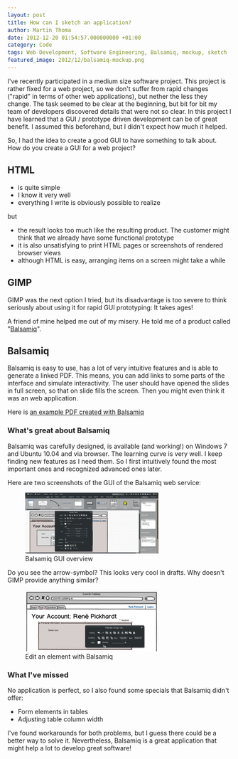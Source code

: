```yaml
---
layout: post
title: How can I sketch an application?
author: Martin Thoma
date: 2012-12-20 01:54:57.000000000 +01:00
category: Code
tags: Web Development, Software Engineering, Balsamiq, mockup, sketch
featured_image: 2012/12/balsamiq-mockup.png
---
```

I've recently participated in a medium size software project. This project is rather fixed for a web project, so we don't suffer from rapid changes ("rapid" in terms of other web applications), but nether the less they change. The task seemed to be clear at the beginning, but bit for bit my team of developers discovered details that were not so clear. In this project I have learned that a GUI / prototype driven development can be of great benefit. I assumed this beforehand, but I didn't expect how much it helped.

So, I had the idea to create a good GUI to have something to talk about. How do you create a GUI for a web project?

<h2>HTML</h2>
<ul>
  <li>is quite simple</li>
  <li>I know it very well</li>
  <li>everything I write is obviously possible to realize</li>
</ul>

but

<ul>
  <li>the result looks too much like the resulting product. The customer might think that we already have some functional prototype
  <li>it is also unsatisfying to print HTML pages or screenshots of rendered browser views</li>
  <li>although HTML is easy, arranging items on a screen might take a while</li>
</ul>

<h2>GIMP</h2>
GIMP was the next option I tried, but its disadvantage is too severe to think seriously about using it for rapid GUI prototyping: It takes ages!

A friend of mine helped me out of my misery. He told me of a product called "<a href="http://www.balsamiq.com/">Balsamiq</a>".

<h2>Balsamiq</h2>
Balsamiq is easy to use, has a lot of very intuitive features and is able to generate a linked PDF. This means, you can add links to some parts of the interface and simulate interactivity. The user should have opened the slides in full screen, so that on slide fills the screen. Then you might even think it was an web application.

Here is <a href='../images/2012/12/Scientific-publishing.pdf'>an example PDF created with Balsamiq</a>

<h3>What's great about Balsamiq</h3>
Balsamiq was carefully designed, is available (and working!) on Windows 7 and Ubuntu 10.04 and via browser. The learning curve is very well. I keep finding new features as I need them. So I first intuitively found the most important ones and recognized advanced ones later.

Here are two screenshots of the GUI of the Balsamiq web service:

<figure class="aligncenter">
            <a href="../images/2012/12/balsamiq-tabs-bar-300x137.png"><img src="../images/2012/12/balsamiq-tabs-bar-300x137.png" alt="Balsamiq GUI overview" style="max-width:300px;max-height:137px" class="size-medium wp-image-51021"/></a>
            <figcaption class="text-center">Balsamiq GUI overview</figcaption>
        </figure>

Do you see the arrow-symbol? This looks very cool in drafts. Why doesn't GIMP provide anything similar?

<figure class="aligncenter">
            <a href="../images/2012/12/balsamiq-edit-300x138.png"><img src="../images/2012/12/balsamiq-edit-300x138.png" alt="Edit an element with Balsamiq" style="max-width:300px;max-height:138px" class="size-medium wp-image-51031"/></a>
            <figcaption class="text-center">Edit an element with Balsamiq</figcaption>
        </figure>

<h3>What I've missed</h3>
No application is perfect, so I also found some specials that Balsamiq didn't offer:
<ul>
  <li>Form elements in tables</li>
  <li>Adjusting table column width</li>
</ul>

I've found workarounds for both problems, but I guess there could be a better way to solve it. Nevertheless, Balsamiq is a great application that might help a lot to develop great software!
